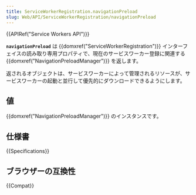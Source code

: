 ```yaml
---
title: ServiceWorkerRegistration.navigationPreload
slug: Web/API/ServiceWorkerRegistration/navigationPreload
---
```


{{APIRef("Service Workers API")}}

**`navigationPreload`** は {{domxref("ServiceWorkerRegistration")}} インターフェイスの読み取り専用プロパティで、現在のサービスワーカー登録に関連する {{domxref("NavigationPreloadManager")}} を返します。

返されるオブジェクトは、サービスワーカーによって管理されるリソースが、サービスワーカーの起動と並行して優先的にダウンロードできるようにします。

## 値

{{domxref("NavigationPreloadManager")}} のインスタンスです。

## 仕様書

{{Specifications}}

## ブラウザーの互換性

{{Compat}}
